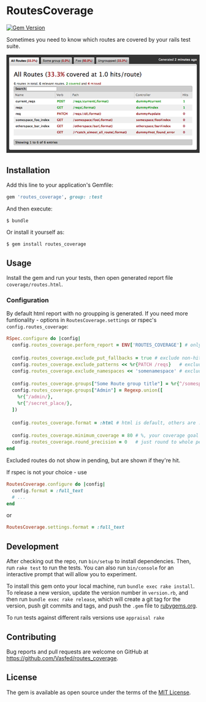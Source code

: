 # RoutesCoverage
[![Gem Version](https://badge.fury.io/rb/routes_coverage.svg)](https://badge.fury.io/rb/routes_coverage)


Sometimes you need to know which routes are covered by your rails test suite.

![Html output example](/assets/html_output_screenshot.png?raw=true "Html Output example")


## Installation

Add this line to your application's Gemfile:

```ruby
gem 'routes_coverage', group: :test
```

And then execute:

    $ bundle

Or install it yourself as:

    $ gem install routes_coverage

## Usage

Install the gem and run your tests, then open generated report file `coverage/routes.html`.


### Configuration

By default html report with no groupping is generated. If you need more funtionality - options in `RoutesCoverage.settings` or rspec's `config.routes_coverage`:

```ruby
RSpec.configure do |config|
  config.routes_coverage.perform_report = ENV['ROUTES_COVERAGE'] # only generate report if env var is set

  config.routes_coverage.exclude_put_fallbacks = true # exclude non-hit PUT-requests where a matching PATCH exists
  config.routes_coverage.exclude_patterns << %r{PATCH /reqs}   # excludes all requests matching regex
  config.routes_coverage.exclude_namespaces << 'somenamespace' # excludes /somenamespace/*

  config.routes_coverage.groups["Some Route group title"] = %r{^/somespace/}
  config.routes_coverage.groups["Admin"] = Regexp.union([
    %r{^/admin/},
    %r{^/secret_place/},
  ])

  config.routes_coverage.format = :html # html is default, others are :full_text and :summary_text, or your custom formatter class

  config.routes_coverage.minimum_coverage = 80 # %, your coverage goal
  config.routes_coverage.round_precision = 0   # just round to whole percents
end
```
Excluded routes do not show in pending, but are shown if they're hit.

If rspec is not your choice - use

```ruby
RoutesCoverage.configure do |config|
  config.format = :full_text
  # ...
end
```

or

```ruby
RoutesCoverage.settings.format = :full_text
```



## Development

After checking out the repo, run `bin/setup` to install dependencies. Then, run `rake test` to run the tests. You can also run `bin/console` for an interactive prompt that will allow you to experiment.

To install this gem onto your local machine, run `bundle exec rake install`. To release a new version, update the version number in `version.rb`, and then run `bundle exec rake release`, which will create a git tag for the version, push git commits and tags, and push the `.gem` file to [rubygems.org](https://rubygems.org).

To run tests against different rails versions use `appraisal rake`

## Contributing

Bug reports and pull requests are welcome on GitHub at https://github.com/Vasfed/routes_coverage.


## License

The gem is available as open source under the terms of the [MIT License](http://opensource.org/licenses/MIT).
